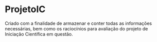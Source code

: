 # ProjetoIC
Criado com a finalidade de armazenar e conter todas as informações necessárias, bem como os raciocínios para avaliação do projeto de Iniciação Científica em questão.
